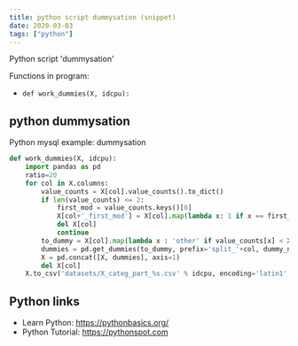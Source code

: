 ```yaml
---
title: python script dummysation (snippet)
date: 2020-03-03
tags: ["python"]
---
```

Python script 'dummysation'

Functions in program: 
* `def work_dummies(X, idcpu):`

## python dummysation

Python mysql example: dummysation

```python
def work_dummies(X, idcpu):
    import pandas as pd
    ratio=20
    for col in X.columns:
        value_counts = X[col].value_counts().to_dict()
        if len(value_counts) <= 2:
            first_mod = value_counts.keys()[0]
            X[col+'_first_mod'] = X[col].map(lambda x: 1 if x == first_mod else 0)
            del X[col]
            continue
        to_dummy = X[col].map(lambda x : 'other' if value_counts[x] < X.shape[0]/ratio else x)
        dummies = pd.get_dummies(to_dummy, prefix='split_'+col, dummy_na=True)
        X = pd.concat([X, dummies], axis=1)
        del X[col]
    X.to_csv('datasets/X_categ_part_%s.csv' % idcpu, encoding='latin1', sep='|', float_format='%d')

```

## Python links

- Learn Python: https://pythonbasics.org/
- Python Tutorial: https://pythonspot.com
